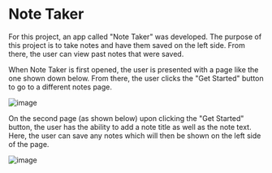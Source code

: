 # Note Taker

For this project, an app called "Note Taker" was developed. The purpose of this project is to take notes and have them saved on the left side. From there, the user can view past notes that were saved.

When Note Taker is first opened, the user is presented with a page like the one shown down below. From there, the user clicks the "Get Started" button to go to a different notes page. 

![image](https://user-images.githubusercontent.com/77218022/116840977-5b9a8300-ab9d-11eb-95ab-d1297721d4b9.png)


On the second page (as shown below) upon clicking the "Get Started" button, the user has the ability to add a note title as well as the note text. Here, the user can save any notes which will then be shown on the left side of the page.

![image](https://user-images.githubusercontent.com/77218022/116841081-a3b9a580-ab9d-11eb-835e-436bf4190889.png)
